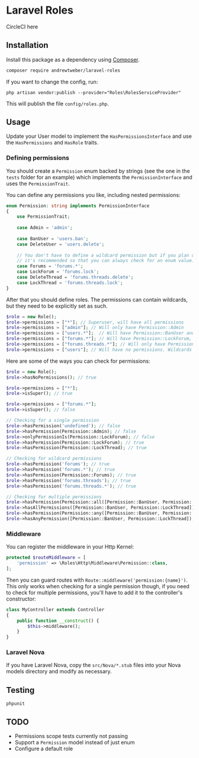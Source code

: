 # Laravel Roles

CircleCI here

## Installation

Install this package as a dependency using [Composer](https://getcomposer.org).

``` bash
composer require andrewtweber/laravel-roles
```

If you want to change the config, run:

```
php artisan vendor:publish --provider="Roles\RolesServiceProvider"
```

This will publish the file `config/roles.php`.

## Usage

Update your User model to implement the `HasPermissionsInterface` and use the `HasPermissions` and `HasRole` traits.

### Defining permissions

You should create a `Permission` enum backed by strings (see the one in the `tests` folder for an example) which
implements the `PermissionInterface` and uses the `PermissionTrait`.

You can define any permissions you like, including nested permissions:

```php
enum Permission: string implements PermissionInterface
{
    use PermissionTrait;
    
    case Admin = 'admin';
    
    case BanUser = 'users.ban';
    case DeleteUser = 'users.delete';
    
    // You don't have to define a wildcard permission but if you plan on checking for them,
    // it's recommended so that you can always check for an enum value.
    case Forums = 'forums.*';
    case LockForum = 'forums.lock';
    case DeleteThread = 'forums.threads.delete';
    case LockThread = 'forums.threads.lock';
}
```

After that you should define roles. The permissions can contain wildcards, but they need to be explicitly set as such.

```php
$role = new Role();
$role->permissions = ["*"]; // Superuser, will have all permissions
$role->permissions = ["admin"]; // Will only have Permission::Admin
$role->permissions = ["users.*"];  // Will have Permission::BanUser and Permission::DeleteUser
$role->permissions = ["forums.*"]; // Will have Permission::LockForum, Permission::DeleteThread, and Permission::LockThread
$role->permissions = ["forums.threads.*"]; // Will only have Permission::LockThread
$role->permissions = ["users"]; // Will have no permissions. Wildcards have to be set explicitly, to prevent mistakes
```

Here are some of the ways you can check for permissions:


```php
$role = new Role();
$role->hasNoPermissions(); // true

$role->permissions = ["*"];
$role->isSuper(); // true

$role->permissions = ["forums.*"];
$role->isSuper(); // false

// Checking for a single permission
$role->hasPermission('undefined'); // false
$role->hasPermission(Permission::Admin); // false
$role->onlyPermissionIs(Permission::LockForum); // false
$role->hasPermission(Permission::LockForum); // true
$role->hasPermission(Permission::LockThread); // true

// Checking for wildcard permissions
$role->hasPermission('forums'); // true
$role->hasPermission('forums.*'); // true
$role->hasPermission(Permission::Forums); // true
$role->hasPermission('forums.threads'); // true
$role->hasPermission('forums.threads.*'); // true

// Checking for multiple permissions
$role->hasPermission(Permission::all([Permission::BanUser, Permission::LockThread])); // false
$role->hasAllPermissions([Permission::BanUser, Permission::LockThread]); // false, Equivalent to previous line
$role->hasPermission(Permission::any([Permission::BanUser, Permission::LockThread])); // true
$role->hasAnyPermission([Permission::BanUser, Permission::LockThread]); // true, Equivalent to previous line
```

### Middleware

You can register the middleware in your Http Kernel:

```php
protected $routeMiddleware = [
    'permission' => \Roles\Http\Middleware\Permission::class,
];
```

Then you can guard routes with `Route::middleware('permission:{name}')`. This only works when checking
for a single permission though, if you need to check for multiple permissions, you'll have to add it to the
controller's constructor:

```php
class MyController extends Controller
{
    public function __construct() {
        $this->middleware();
    }
}
```

### Laravel Nova

If you have Laravel Nova, copy the `src/Nova/*.stub` files into your Nova models directory and modify as necessary.

## Testing

```
phpunit
```

## TODO

* Permissions scope tests currently not passing
* Support a `Permission` model instead of just enum
* Configure a default role
